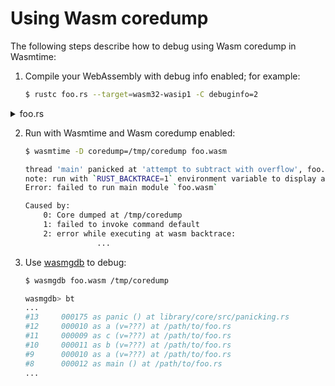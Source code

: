 # Using Wasm coredump

The following steps describe how to debug using Wasm coredump in Wasmtime:

1. Compile your WebAssembly with debug info enabled; for example:

    ```sh
    $ rustc foo.rs --target=wasm32-wasip1 -C debuginfo=2
    ```

<details>
    <summary>foo.rs</summary>

    fn c(v: usize) {
        a(v - 3);
    }

    fn b(v: usize) {
        c(v - 3);
    }

    fn a(v: usize) {
        b(v - 3);
    }

    pub fn main() {
        a(10);
    }
</details>

2. Run with Wasmtime and Wasm coredump enabled:

    ```sh
    $ wasmtime -D coredump=/tmp/coredump foo.wasm

    thread 'main' panicked at 'attempt to subtract with overflow', foo.rs:10:7
    note: run with `RUST_BACKTRACE=1` environment variable to display a backtrace
    Error: failed to run main module `foo.wasm`

    Caused by:
        0: Core dumped at /tmp/coredump
        1: failed to invoke command default
        2: error while executing at wasm backtrace:
                    ...
    ```

3. Use [wasmgdb] to debug:
    ```sh
    $ wasmgdb foo.wasm /tmp/coredump

    wasmgdb> bt
    ...
    #13     000175 as panic () at library/core/src/panicking.rs
    #12     000010 as a (v=???) at /path/to/foo.rs
    #11     000009 as c (v=???) at /path/to/foo.rs
    #10     000011 as b (v=???) at /path/to/foo.rs
    #9      000010 as a (v=???) at /path/to/foo.rs
    #8      000012 as main () at /path/to/foo.rs
    ...
    ```

[wasmgdb]: https://crates.io/crates/wasmgdb
